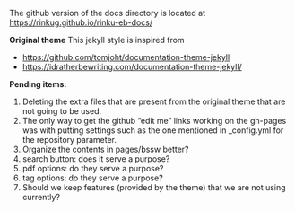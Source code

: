 The github version of the docs directory is located at https://rinkug.github.io/rinku-eb-docs/

**Original theme**
This jekyll style is inspired from
* https://github.com/tomjoht/documentation-theme-jekyll
* https://idratherbewriting.com/documentation-theme-jekyll/

**Pending items:**
1. Deleting the extra files that are present from the original theme that are not going to be used. 
2. The only way to get the github “edit me” links working on the gh-pages was with putting settings such as the one mentioned in _config.yml for the repository parameter.
3. Organize the contents in pages/bssw better?
4. search button: does it serve a purpose?
5. pdf options: do they serve a purpose?
6. tag options: do they serve a purpose?
7. Should we keep features (provided by the theme) that we are not using currently?
